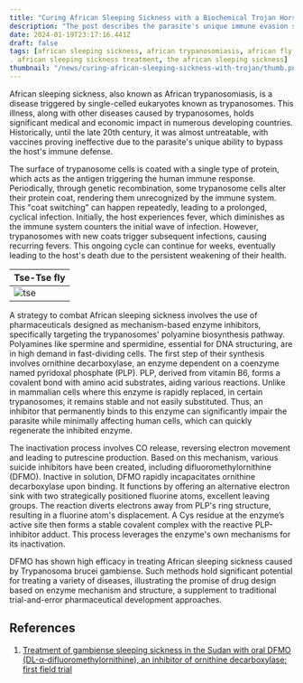 ```yaml
---
title: "Curing African Sleeping Sickness with a Biochemical Trojan Horse"
description: "The post describes the parasite's unique immune evasion strategy, the cyclical nature of infection, and a specific approach to treatment using mechanism-based enzyme inhibitors, particularly focusing on the development and effectiveness of the drug difluoromethylornithine (DFMO) in combating the disease."
date: 2024-01-19T23:17:16.441Z
draft: false
tags: [african sleeping sickness, african trypanosomiasis, african fly disease, african sleeping disease symptoms, african sleeping sickness cure, african sleeping sickness is caused by, african sleeping sickness medication, cause of african sleeping sickness, african trypanosome
. african sleeping sickness treatment, the african sleeping sickness]
thumbnail: "/news/curing-african-sleeping-sickness-with-trojan/thumb.png"
---
```


African sleeping sickness, also known as African trypanosomiasis, is a disease triggered by single-celled eukaryotes known as trypanosomes. This illness, along with other diseases caused by trypanosomes, holds significant medical and economic impact in numerous developing countries. Historically, until the late 20th century, it was almost untreatable, with vaccines proving ineffective due to the parasite's unique ability to bypass the host's immune defense.

The surface of trypanosome cells is coated with a single type of protein, which acts as the antigen triggering the human immune response. Periodically, through genetic recombination, some trypanosome cells alter their protein coat, rendering them unrecognized by the immune system. This "coat switching" can happen repeatedly, leading to a prolonged, cyclical infection. Initially, the host experiences fever, which diminishes as the immune system counters the initial wave of infection. However, trypanosomes with new coats trigger subsequent infections, causing recurring fevers. This ongoing cycle can continue for weeks, eventually leading to the host's death due to the persistent weakening of their health.

|Tse-Tse fly|
|----|
|![tse](/news/curing-african-sleeping-sickness-with-trojan/tse.webp)|

A strategy to combat African sleeping sickness involves the use of pharmaceuticals designed as mechanism-based enzyme inhibitors, specifically targeting the trypanosomes' polyamine biosynthesis pathway. Polyamines like spermine and spermidine, essential for DNA structuring, are in high demand in fast-dividing cells. The first step of their synthesis involves ornithine decarboxylase, an enzyme dependent on a coenzyme named pyridoxal phosphate (PLP). PLP, derived from vitamin B6, forms a covalent bond with amino acid substrates, aiding various reactions. Unlike in mammalian cells where this enzyme is rapidly replaced, in certain trypanosomes, it remains stable and not easily substituted. Thus, an inhibitor that permanently binds to this enzyme can significantly impair the parasite while minimally affecting human cells, which can quickly regenerate the inhibited enzyme.

The inactivation process involves CO release, reversing electron movement and leading to putrescine production. Based on this mechanism, various suicide inhibitors have been created, including difluoromethylornithine (DFMO). Inactive in solution, DFMO rapidly incapacitates ornithine decarboxylase upon binding. It functions by offering an alternative electron sink with two strategically positioned fluorine atoms, excellent leaving groups. The reaction diverts electrons away from PLP's ring structure, resulting in a fluorine atom's displacement. A Cys residue at the enzyme’s active site then forms a stable covalent complex with the reactive PLP-inhibitor adduct. This process leverages the enzyme's own mechanisms for its inactivation.

DFMO has shown high efficacy in treating African sleeping sickness caused by Trypanosoma brucei gambiense. Such methods hold significant potential for treating a variety of diseases, illustrating the promise of drug design based on enzyme mechanism and structure, a supplement to traditional trial-and-error pharmaceutical development approaches.

## References
1. [Treatment of gambiense sleeping sickness in the Sudan with oral DFMO (DL-α-difluoromethylornithine), an inhibitor of ornithine decarboxylase; first field trial](https://doi.org/10.1016/0035-9203(85)90195-6)